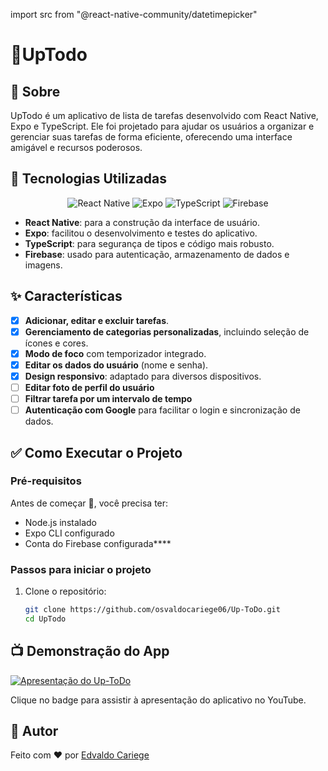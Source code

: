 import src from "@react-native-community/datetimepicker"

# 📱UpTodo

## 🎯 Sobre
UpTodo é um aplicativo de lista de tarefas desenvolvido com React Native, Expo e TypeScript. Ele foi projetado para ajudar os usuários a organizar e gerenciar suas tarefas de forma eficiente, oferecendo uma interface amigável e recursos poderosos.


## 🚀 Tecnologias Utilizadas

<p align="center">
  <img src="https://img.shields.io/badge/React%20Native-20232A?style=for-the-badge&logo=react&logoColor=61DAFB" alt="React Native" />
  <img src="https://img.shields.io/badge/Expo-1B1F23?style=for-the-badge&logo=expo&logoColor=white" alt="Expo" />
  <img src="https://img.shields.io/badge/TypeScript-007ACC?style=for-the-badge&logo=typescript&logoColor=white" alt="TypeScript" />
  <img src="https://img.shields.io/badge/Firebase-FFCA28?style=for-the-badge&logo=firebase&logoColor=black" alt="Firebase" />
</p>


- **React Native**: para a construção da interface de usuário.
- **Expo**: facilitou o desenvolvimento e testes do aplicativo.
- **TypeScript**: para segurança de tipos e código mais robusto.
- **Firebase**: usado para autenticação, armazenamento de dados e imagens.

## ✨ Características

- [x] **Adicionar, editar e excluir tarefas**.
- [x] **Gerenciamento de categorias personalizadas**, incluindo seleção de ícones e cores.
- [x] **Modo de foco** com temporizador integrado.
- [x] **Editar os dados do usuário** (nome e senha).
- [x] **Design responsivo**: adaptado para diversos dispositivos.
- [ ] **Editar foto de perfil do usuário**
- [ ] **Filtrar tarefa por um intervalo de tempo**
- [ ] **Autenticação com Google** para facilitar o login e sincronização de dados.

## ✅ Como Executar o Projeto

### Pré-requisitos
Antes de começar 🏁, você precisa ter:

- Node.js instalado
- Expo CLI configurado
- Conta do Firebase configurada****

### Passos para iniciar o projeto

1. Clone o repositório:
   ```bash
   git clone https://github.com/osvaldocariege06/Up-ToDo.git
   cd UpTodo

## 📺 Demonstração do App

[![Apresentação do Up-ToDo](https://img.shields.io/badge/YouTube-Video-red?logo=youtube&logoColor=white)](https://youtu.be/Mj4z3d6k9mQ?si=uS7py02kry3J8jaX)

Clique no badge para assistir à apresentação do aplicativo no YouTube.


## 📝 Autor
 Feito com ❤️ por [Edvaldo Cariege](https://github.com/osvaldocariege06)
